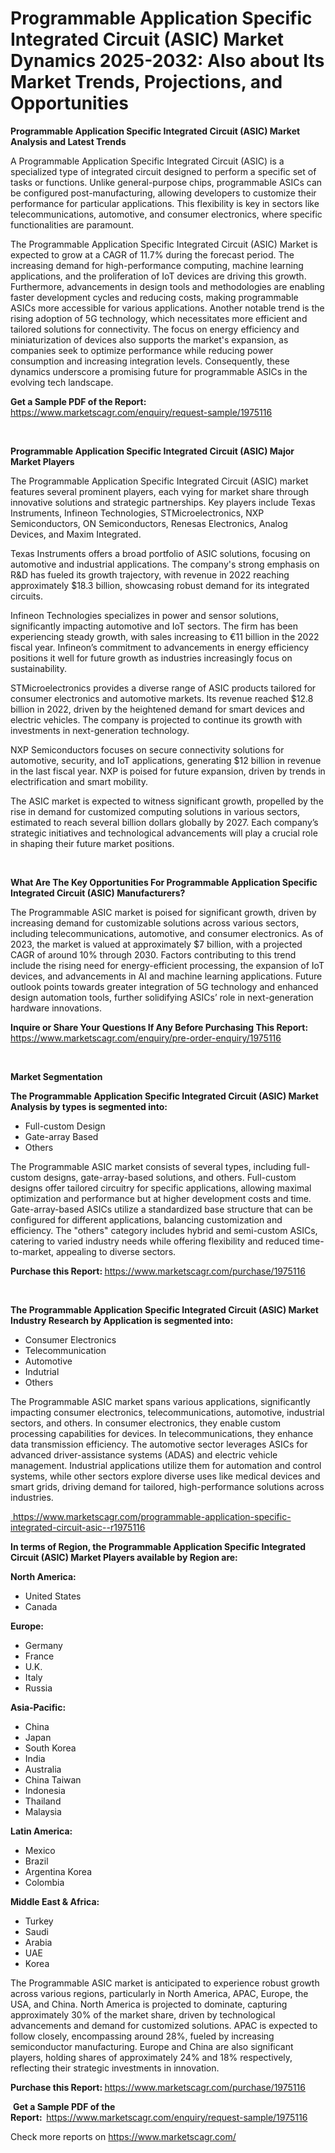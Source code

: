 <p><h1>Programmable Application Specific Integrated Circuit (ASIC) Market Dynamics 2025-2032: Also about Its Market Trends, Projections, and Opportunities</h1></p><p><strong>Programmable Application Specific Integrated Circuit (ASIC) Market Analysis and Latest Trends</strong></p>
<p><p>A Programmable Application Specific Integrated Circuit (ASIC) is a specialized type of integrated circuit designed to perform a specific set of tasks or functions. Unlike general-purpose chips, programmable ASICs can be configured post-manufacturing, allowing developers to customize their performance for particular applications. This flexibility is key in sectors like telecommunications, automotive, and consumer electronics, where specific functionalities are paramount.</p><p>The Programmable Application Specific Integrated Circuit (ASIC) Market is expected to grow at a CAGR of 11.7% during the forecast period. The increasing demand for high-performance computing, machine learning applications, and the proliferation of IoT devices are driving this growth. Furthermore, advancements in design tools and methodologies are enabling faster development cycles and reducing costs, making programmable ASICs more accessible for various applications. Another notable trend is the rising adoption of 5G technology, which necessitates more efficient and tailored solutions for connectivity. The focus on energy efficiency and miniaturization of devices also supports the market's expansion, as companies seek to optimize performance while reducing power consumption and increasing integration levels. Consequently, these dynamics underscore a promising future for programmable ASICs in the evolving tech landscape.</p></p>
<p><strong>Get a Sample PDF of the Report:&nbsp;</strong> <a href="https://www.marketscagr.com/enquiry/request-sample/1975116?utm_campaign=2634&utm_medium=2&utm_source=Github&utm_content=ia&utm_term=28032025&utm_id=programmable-application-specific-integrated-circuit-asic">https://www.marketscagr.com/enquiry/request-sample/1975116</a></p>
<p>&nbsp;</p>
<p><strong>Programmable Application Specific Integrated Circuit (ASIC) Major Market Players</strong></p>
<p><p>The Programmable Application Specific Integrated Circuit (ASIC) market features several prominent players, each vying for market share through innovative solutions and strategic partnerships. Key players include Texas Instruments, Infineon Technologies, STMicroelectronics, NXP Semiconductors, ON Semiconductors, Renesas Electronics, Analog Devices, and Maxim Integrated.</p><p>Texas Instruments offers a broad portfolio of ASIC solutions, focusing on automotive and industrial applications. The company's strong emphasis on R&D has fueled its growth trajectory, with revenue in 2022 reaching approximately $18.3 billion, showcasing robust demand for its integrated circuits.</p><p>Infineon Technologies specializes in power and sensor solutions, significantly impacting automotive and IoT sectors. The firm has been experiencing steady growth, with sales increasing to €11 billion in the 2022 fiscal year. Infineon’s commitment to advancements in energy efficiency positions it well for future growth as industries increasingly focus on sustainability.</p><p>STMicroelectronics provides a diverse range of ASIC products tailored for consumer electronics and automotive markets. Its revenue reached $12.8 billion in 2022, driven by the heightened demand for smart devices and electric vehicles. The company is projected to continue its growth with investments in next-generation technology.</p><p>NXP Semiconductors focuses on secure connectivity solutions for automotive, security, and IoT applications, generating $12 billion in revenue in the last fiscal year. NXP is poised for future expansion, driven by trends in electrification and smart mobility.</p><p>The ASIC market is expected to witness significant growth, propelled by the rise in demand for customized computing solutions in various sectors, estimated to reach several billion dollars globally by 2027. Each company’s strategic initiatives and technological advancements will play a crucial role in shaping their future market positions.</p></p>
<p>&nbsp;</p>
<p><strong>What Are The Key Opportunities For Programmable Application Specific Integrated Circuit (ASIC) Manufacturers?</strong></p>
<p><p>The Programmable ASIC market is poised for significant growth, driven by increasing demand for customizable solutions across various sectors, including telecommunications, automotive, and consumer electronics. As of 2023, the market is valued at approximately $7 billion, with a projected CAGR of around 10% through 2030. Factors contributing to this trend include the rising need for energy-efficient processing, the expansion of IoT devices, and advancements in AI and machine learning applications. Future outlook points towards greater integration of 5G technology and enhanced design automation tools, further solidifying ASICs’ role in next-generation hardware innovations.</p></p>
<p><strong>Inquire or Share Your Questions If Any Before Purchasing This Report:</strong> <a href="https://www.marketscagr.com/enquiry/pre-order-enquiry/1975116?utm_campaign=2634&utm_medium=2&utm_source=Github&utm_content=ia&utm_term=28032025&utm_id=programmable-application-specific-integrated-circuit-asic">https://www.marketscagr.com/enquiry/pre-order-enquiry/1975116</a></p>
<p>&nbsp;</p>
<p><strong>Market Segmentation</strong></p>
<p><strong>The Programmable Application Specific Integrated Circuit (ASIC) Market Analysis by types is segmented into:</strong></p>
<p><ul><li>Full-custom Design</li><li>Gate-array Based</li><li>Others</li></ul></p>
<p><p>The Programmable ASIC market consists of several types, including full-custom designs, gate-array-based solutions, and others. Full-custom designs offer tailored circuitry for specific applications, allowing maximal optimization and performance but at higher development costs and time. Gate-array-based ASICs utilize a standardized base structure that can be configured for different applications, balancing customization and efficiency. The "others" category includes hybrid and semi-custom ASICs, catering to varied industry needs while offering flexibility and reduced time-to-market, appealing to diverse sectors.</p></p>
<p><strong>Purchase this Report:&nbsp;</strong><a href="https://www.marketscagr.com/purchase/1975116?utm_campaign=2634&utm_medium=2&utm_source=Github&utm_content=ia&utm_term=28032025&utm_id=programmable-application-specific-integrated-circuit-asic">https://www.marketscagr.com/purchase/1975116</a></p>
<p>&nbsp;</p>
<p><strong>The Programmable Application Specific Integrated Circuit (ASIC) Market Industry Research by Application is segmented into:</strong></p>
<p><ul><li>Consumer Electronics</li><li>Telecommunication</li><li>Automotive</li><li>Indutrial</li><li>Others</li></ul></p>
<p><p>The Programmable ASIC market spans various applications, significantly impacting consumer electronics, telecommunications, automotive, industrial sectors, and others. In consumer electronics, they enable custom processing capabilities for devices. In telecommunications, they enhance data transmission efficiency. The automotive sector leverages ASICs for advanced driver-assistance systems (ADAS) and electric vehicle management. Industrial applications utilize them for automation and control systems, while other sectors explore diverse uses like medical devices and smart grids, driving demand for tailored, high-performance solutions across industries.</p></p>
<p><a href="https://www.marketscagr.com/programmable-application-specific-integrated-circuit-asic--r1975116?utm_campaign=2634&utm_medium=2&utm_source=Github&utm_content=ia&utm_term=28032025&utm_id=programmable-application-specific-integrated-circuit-asic">&nbsp;https://www.marketscagr.com/programmable-application-specific-integrated-circuit-asic--r1975116</a></p>
<p><strong>In terms of Region, the Programmable Application Specific Integrated Circuit (ASIC) Market Players available by Region are:</strong></p>
<p>
    <p> <strong> North America: </strong>
        <ul>
            <li>United States</li>
            <li>Canada</li>
        </ul>
        </p> 
    <p> <strong> Europe: </strong>
        <ul>
            <li>Germany</li>
            <li>France</li>
            <li>U.K.</li>
            <li>Italy</li>
            <li>Russia</li>
        </ul>
        </p> 
    <p> <strong> Asia-Pacific: </strong>
        <ul>
            <li>China</li>
            <li>Japan</li>
            <li>South Korea</li>
            <li>India</li>
            <li>Australia</li>
            <li>China Taiwan</li>
            <li>Indonesia</li>
            <li>Thailand</li>
            <li>Malaysia</li>
        </ul>
        </p> 
    <p> <strong> Latin America: </strong>
        <ul>
            <li>Mexico</li>
            <li>Brazil</li>
            <li>Argentina Korea</li>
            <li>Colombia</li>
        </ul>
        </p> 
    <p> <strong> Middle East & Africa: </strong>
        <ul>
            <li>Turkey</li>
            <li>Saudi</li>
            <li>Arabia</li>
            <li>UAE</li>
            <li>Korea</li>
        </ul>
    </p>
    </p>
<p><p>The Programmable ASIC market is anticipated to experience robust growth across various regions, particularly in North America, APAC, Europe, the USA, and China. North America is projected to dominate, capturing approximately 30% of the market share, driven by technological advancements and demand for customized solutions. APAC is expected to follow closely, encompassing around 28%, fueled by increasing semiconductor manufacturing. Europe and China are also significant players, holding shares of approximately 24% and 18% respectively, reflecting their strategic investments in innovation.</p></p>
<p><strong>Purchase this Report: </strong><a href="https://www.marketscagr.com/purchase/1975116?utm_campaign=2634&utm_medium=2&utm_source=Github&utm_content=ia&utm_term=28032025&utm_id=programmable-application-specific-integrated-circuit-asic">https://www.marketscagr.com/purchase/1975116</a></p>
<p>&nbsp;<strong>Get a Sample PDF of the Report:&nbsp;&nbsp;</strong><a href="https://www.marketscagr.com/enquiry/request-sample/1975116?utm_campaign=2634&utm_medium=2&utm_source=Github&utm_content=ia&utm_term=28032025&utm_id=programmable-application-specific-integrated-circuit-asic">https://www.marketscagr.com/enquiry/request-sample/1975116</a></p>
<p><strong></strong></p>
<p>Check more reports on <a href="https://www.marketscagr.com/?utm_campaign=2634&utm_medium=2&utm_source=Github&utm_content=ia&utm_term=28032025&utm_id=programmable-application-specific-integrated-circuit-asic">https://www.marketscagr.com/</a></p>